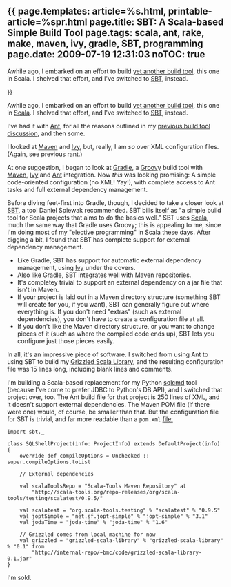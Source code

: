 {{
page.templates: article=%s.html, printable-article=%spr.html
page.title: SBT: A Scala-based Simple Build Tool
page.tags: scala, ant, rake, make, maven, ivy, gradle, SBT, programming
page.date: 2009-07-19 12:31:03
noTOC: true
---
Awhile ago, I embarked on an effort to build [yet another build tool][],
this one in Scala. I shelved that effort, and I've switched to [SBT][], instead.

[yet another build tool]: 87.html
[SBT]: http://code.google.com/p/simple-build-tool/

}}

Awhile ago, I embarked on an effort to build [yet another build tool][],
this one in [Scala][]. I shelved that effort, and I've switched to [SBT][],
instead.

I've had it with [Ant][], for all the reasons
outlined in my [previous build tool discussion][], and then
some.

I looked at [Maven][] and
[Ivy][], but, really, I am *so* over XML
configuration files. (Again, see previous rant.)

At one suggestion, I began to look at
[Gradle][], a
[Groovy][] build tool with
[Maven][],
[Ivy][] and [Ant](http://ant.apache.org/)
integration. Now *this* was looking promising: A simple
code-oriented configuration (no XML! Yay!), with complete access to
Ant tasks and full external dependency management.

Before diving feet-first into Gradle, though, I decided to take a
closer look at [SBT][],
a tool Daniel Spiewak recommended. SBT bills itself as "a simple
build tool for Scala projects that aims to do the basics well." SBT
uses [Scala][], much the same way that
Gradle uses Groovy; this is appealing to me, since I'm doing most
of my "elective programming" in Scala these days. After digging a
bit, I found that SBT has complete support for external dependency
management.

-   Like Gradle, SBT has support for automatic external dependency
    management, using [Ivy][] under the
    covers.
-   Also like Gradle, SBT integrates well with Maven repositories.
-   It's completey trivial to support an external dependency on a
    jar file that isn't in Maven.
-   If your project is laid out in a Maven directory structure
    (something SBT will create for you, if you want), SBT can generally
    figure out where everything is. If you don't need "extras" (such as
    external dependencies), you don't have to create a configuration
    file at all.
-   If you don't like the Maven directory structure, or you want to
    change pieces of it (such as where the compiled code ends up), SBT
    lets you configure just those pieces easily.

In all, it's an impressive piece of software. I switched from using
Ant to using SBT to build my
[Grizzled Scala Library][],
and the resulting configuration file was 15 lines long, including
blank lines and comments.

I'm building a Scala-based replacement for my Python
[sqlcmd][] tool
(because I've come to prefer JDBC to Python's DB API), and I
switched that project over, too. The Ant build file for that
project is 250 lines of XML, and it doesn't support external
dependencies. The Maven POM file (if there were one) would, of
course, be smaller than that. But the configuration file for SBT is
trivial, and far more readable than a `pom.xml` [file:][]

    import sbt._
    
    class SQLShellProject(info: ProjectInfo) extends DefaultProject(info)
    {
        override def compileOptions = Unchecked :: super.compileOptions.toList
    
        // External dependencies
    
        val scalaToolsRepo = "Scala-Tools Maven Repository" at 
            "http://scala-tools.org/repo-releases/org/scala-tools/testing/scalatest/0.9.5/"
    
        val scalatest = "org.scala-tools.testing" % "scalatest" % "0.9.5"
        val joptSimple = "net.sf.jopt-simple" % "jopt-simple" % "3.1"
        val jodaTime = "joda-time" % "joda-time" % "1.6"
    
        // Grizzled comes from local machine for now
        val grizzled = "grizzled-scala-library" % "grizzled-scala-library" % "0.1" from 
            "http://internal-repo/~bmc/code/grizzled-scala-library-0.1.jar"
    }

I'm sold.

[yet another build tool]: 87.html
[Scala]: http://www.scala-lang.org/
[SBT]: http://code.google.com/p/simple-build-tool/
[Ant]: http://ant.apache.org/
[previous build tool discussion]: 87.html
[Maven]: http://maven.apache.org/
[Ivy]: http://ant.apache.org/ivy/
[Gradle]: http://www.gradle.org/
[Groovy]: http://groovy.codehaus.org/
[Maven]: http://maven.apache.org/
[Ivy]: http://ant.apache.org/ivy/
[SBT]: http://code.google.com/p/simple-build-tool/
[Scala]: http://www.scala-lang.org/
[Ivy]: http://ant.apache.org/ivy/
[Grizzled Scala Library]: https://github.com/bmc/grizzled-scala/tree
[sqlcmd]: http://www.clapper.org/software/python/sqlcmd/
[file:]: file:

